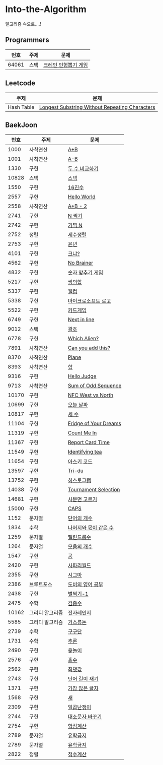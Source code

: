# Into-the-Algorithm
알고리즘 속으로....!

## Programmers

|번호|주제|문제|
|---|---|---|
|64061|스택|[크레인 인형뽑기 게임](https://programmers.co.kr/learn/courses/30/lessons/64061)|

## Leetcode

|주제|문제|
|---|---|
|Hash Table|[Longest Substring Without Repeating Characters](https://leetcode.com/problems/longest-substring-without-repeating-characters/)|

## BaekJoon

|번호|주제|문제|
|---|---|---|
|1000|사칙연산|[A+B](https://www.acmicpc.net/problem/1000)|
|1001|사칙연산|[A-B](https://www.acmicpc.net/problem/1001)|
|1330|구현|[두 수 비교하기](https://www.acmicpc.net/problem/1330)|
|10828|스택|[스택](https://www.acmicpc.net/problem/10828)|
|1550|구현|[16진수](https://www.acmicpc.net/problem/1550)|
|2557|구현|[Hello World](https://www.acmicpc.net/problem/2557)|
|2558|사칙연산|[A+B - 2](https://www.acmicpc.net/problem/2558)|
|2741|구현|[N 찍기](https://www.acmicpc.net/problem/2741)|
|2742|구현|[기찍 N](https://www.acmicpc.net/problem/2742)|
|2752|정렬|[세수정렬](https://www.acmicpc.net/problem/2752)|
|2753|구현|[윤년](https://www.acmicpc.net/problem/2753)|
|4101|구현|[크냐?](https://www.acmicpc.net/problem/4101)|
|4562|구현|[No Brainer](https://www.acmicpc.net/problem/4562)|
|4832|구현|[숫자 맞추기 게임](https://www.acmicpc.net/problem/4892)|
|5217|구현|[쌍의합](https://www.acmicpc.net/problem/5217)|
|5337|구현|[웰컴](https://www.acmicpc.net/problem/5337)|
|5338|구현|[마이크로소프트 로고](https://www.acmicpc.net/problem/5338)|
|5522|구현|[카드게임](https://www.acmicpc.net/problem/5522)|
|6749|구현|[Next in line](https://www.acmicpc.net/problem/6749)|
|9012|스택|[괄호](https://www.acmicpc.net/problem/9012)|
|6778|구현|[Which Alien?](https://www.acmicpc.net/problem/6778)|
|7891|사칙연산|[Can you add this?](https://www.acmicpc.net/problem/7891)|
|8370|사칙연산|[Plane](https://www.acmicpc.net/problem/8370)|
|8393|사칙연산|[합](https://www.acmicpc.net/problem/8393)|
|9316|구현|[Hello Judge](https://www.acmicpc.net/problem/9316)|
|9713|사칙연산|[Sum of Odd Sequence](https://www.acmicpc.net/problem/9713)|
|10170|구현|[NFC West vs North](https://www.acmicpc.net/problem/10170)|
|10699|구현|[오늘 날짜](https://www.acmicpc.net/problem/10699)|
|10817|구현|[세 수](https://www.acmicpc.net/problem/10817)|
|11104|구현|[Fridge of Your Dreams](https://www.acmicpc.net/problem/11104)|
|11319|구현|[Count Me In](https://www.acmicpc.net/problem/11319)|
|11367|구현|[Report Card Time](https://www.acmicpc.net/problem/11367)|
|11549|구현|[Identifying tea](https://www.acmicpc.net/problem/11549)|
|11654|구현|[아스키 코드](https://www.acmicpc.net/problem/11654)|
|13597|구현|[Tri-du](https://www.acmicpc.net/problem/13597)|
|13752|구현|[히스토그램](https://www.acmicpc.net/problem/13752)|
|14038|구현|[Tournament Selection](https://www.acmicpc.net/problem/14038)|
|14681|구현|[사분면 고르기](https://www.acmicpc.net/problem/14681)|
|15000|구현|[CAPS](https://www.acmicpc.net/problem/15000)|
|1152|문자열|[단어의 개수](https://www.acmicpc.net/problem/1152)|
|1834|수학|[나머지와 몫이 같은 수](https://www.acmicpc.net/problem/1834)|
|1259|문자열|[팰린드롬수](https://www.acmicpc.net/problem/1259)|
|1264|문자열|[모음의 개수](https://www.acmicpc.net/problem/1264)|
|1547|구현|[공](https://www.acmicpc.net/problem/1547)|
|2420|구현|[사파리월드](https://www.acmicpc.net/problem/2420)|
|2355|구현|[시그마](https://www.acmicpc.net/problem/2355)|
|2386|브루트포스|[도비의 영어 공부](https://www.acmicpc.net/problem/2386)|
|2438|구현|[별찍기-1](https://www.acmicpc.net/problem/2438)|
|2475|수학|[검증수](https://www.acmicpc.net/problem/2475)|
|10162|그리디 알고리즘|[전자레인지](https://www.acmicpc.net/problem/10162)|
|5585|그리디 알고리즘|[거스름돈](https://www.acmicpc.net/problem/5585)|
|2739|수학|[구구단](https://www.acmicpc.net/problem/2739)|
|1731|수학|[추론](https://www.acmicpc.net/problem/1731)|
|2490|구현|[윷놀이](https://www.acmicpc.net/problem/2490)|
|2576|구현|[홀수](https://www.acmicpc.net/problem/2576)|
|2562|구현|[최댓값](https://www.acmicpc.net/problem/2562)|
|2743|구현|[단어 길이 재기](https://www.acmicpc.net/problem/2743)|
|1371|구현|[가장 많은 글자](https://www.acmicpc.net/problem/1371)|
|1568|구현|[새](https://www.acmicpc.net/problem/1568)|
|2309|구현|[일곱난쟁이](https://www.acmicpc.net/problem/2309)|
|2744|구현|[대소문자 바꾸기](https://www.acmicpc.net/problem/2744)|
|2754|구현|[학점계산](https://www.acmicpc.net/problem/2754)|
|2789|문자열|[유학금지](https://www.acmicpc.net/problem/2789)|
|2789|문자열|[유학금지](https://www.acmicpc.net/problem/2789)|
|2822|정렬|[점수계산](https://www.acmicpc.net/problem/2822)|
